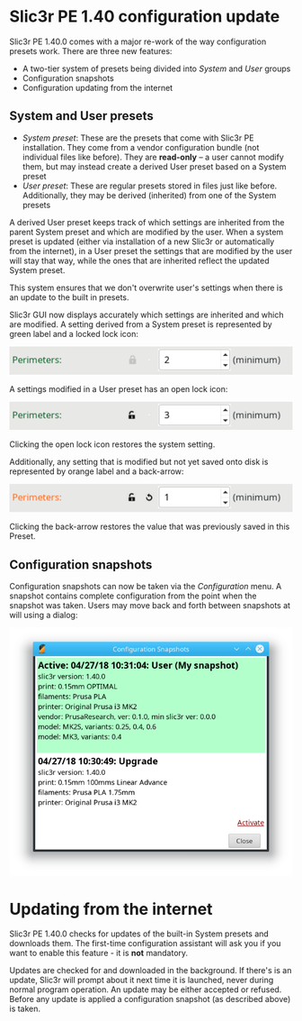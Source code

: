 # Slic3r PE 1.40 configuration update

Slic3r PE 1.40.0 comes with a major re-work of the way configuration presets work.
There are three new features:

+ A two-tier system of presets being divided into _System_ and _User_ groups
+ Configuration snapshots
+ Configuration updating from the internet

## System and User presets

- _System preset_: These are the presets that come with Slic3r PE installation. They come from a vendor configuration bundle (not individual files like before). They are **read-only** – a user cannot modify them, but may instead create a derived User preset based on a System preset
- _User preset_: These are regular presets stored in files just like before. Additionally, they may be derived (inherited) from one of the System presets

A derived User preset keeps track of which settings are inherited from the parent System preset and which are modified by the user. When a system preset is updated (either via installation of a new Slic3r or automatically from the internet), in a User preset the settings that are modified by the user will stay that way, while the ones that are inherited reflect the updated System preset.

This system ensures that we don't overwrite user's settings when there is an update to the built in presets.

Slic3r GUI now displays accurately which settings are inherited and which are modified.
A setting derived from a System preset is represented by green label and a locked lock icon:

![a system setting](setting_sys.png)

A settings modified in a User preset has an open lock icon:

![a user setting](setting_user.png)

Clicking the open lock icon restores the system setting.

Additionally, any setting that is modified but not yet saved onto disk is represented by orange label and a back-arrow:

![a modified setting](setting_mod.png)

Clicking the back-arrow restores the value that was previously saved in this Preset.

## Configuration snapshots

Configuration snapshots can now be taken via the _Configuration_ menu.
A snapshot contains complete configuration from the point when the snapshot was taken.
Users may move back and forth between snapshots at will using a dialog:

![snapshots dialog](snapshots_dialog.png)


# Updating from the internet

Slic3r PE 1.40.0 checks for updates of the built-in System presets and downloads them.
The first-time configuration assistant will ask you if you want to enable this feature - it is **not** mandatory.

Updates are checked for and downloaded in the background. If there's is an update, Slic3r will prompt about it 
next time it is launched, never during normal program operation. An update may be either accepted or refused.
Before any update is applied a configuration snapshot (as described above) is taken.

